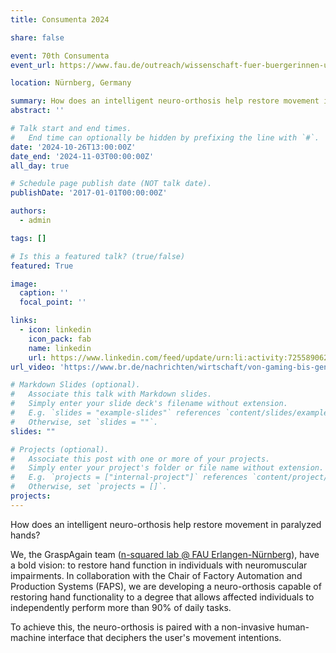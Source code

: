 ```yaml
---
title: Consumenta 2024

share: false

event: 70th Consumenta
event_url: https://www.fau.de/outreach/wissenschaft-fuer-buergerinnen-und-buerger/die-fau-auf-der-consumenta/

location: Nürnberg, Germany

summary: How does an intelligent neuro-orthosis help restore movement in paralyzed hands?
abstract: ''

# Talk start and end times.
#   End time can optionally be hidden by prefixing the line with `#`.
date: '2024-10-26T13:00:00Z'
date_end: '2024-11-03T00:00:00Z'
all_day: true

# Schedule page publish date (NOT talk date).
publishDate: '2017-01-01T00:00:00Z'

authors:
  - admin

tags: []

# Is this a featured talk? (true/false)
featured: True

image:
  caption: ''
  focal_point: ''

links:
  - icon: linkedin
    icon_pack: fab
    name: linkedin
    url: https://www.linkedin.com/feed/update/urn:li:activity:7255890621905735680/
url_video: 'https://www.br.de/nachrichten/wirtschaft/von-gaming-bis-genuss-70-jahre-consumenta-in-nuernberg,USDe1Pk'

# Markdown Slides (optional).
#   Associate this talk with Markdown slides.
#   Simply enter your slide deck's filename without extension.
#   E.g. `slides = "example-slides"` references `content/slides/example-slides.md`.
#   Otherwise, set `slides = ""`.
slides: ""

# Projects (optional).
#   Associate this post with one or more of your projects.
#   Simply enter your project's folder or file name without extension.
#   E.g. `projects = ["internal-project"]` references `content/project/deep-learning/index.md`.
#   Otherwise, set `projects = []`.
projects:
---
```


How does an intelligent neuro-orthosis help restore movement in paralyzed hands?

We, the GraspAgain team ([n-squared lab @ FAU Erlangen-Nürnberg](https://www.nsquared.tf.fau.de/)), have a bold vision: to restore hand function in individuals with neuromuscular impairments. In collaboration with the Chair of Factory Automation and Production Systems (FAPS), we are developing a neuro-orthosis capable of restoring hand functionality to a degree that allows affected individuals to independently perform more than 90% of daily tasks. 

To achieve this, the neuro-orthosis is paired with a non-invasive human-machine interface that deciphers the user's movement intentions.
